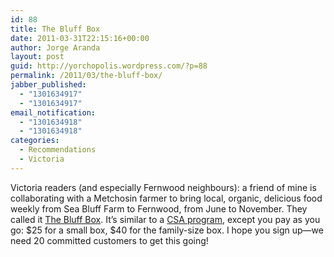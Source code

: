 ```yaml
---
id: 88
title: The Bluff Box
date: 2011-03-31T22:15:16+00:00
author: Jorge Aranda
layout: post
guid: http://yorchopolis.wordpress.com/?p=88
permalink: /2011/03/the-bluff-box/
jabber_published:
  - "1301634917"
  - "1301634917"
email_notification:
  - "1301634918"
  - "1301634918"
categories:
  - Recommendations
  - Victoria
---
```

Victoria readers (and especially Fernwood neighbours): a friend of mine is collaborating with a Metchosin farmer to bring local, organic, delicious food weekly from Sea Bluff Farm to Fernwood, from June to November. They called it [The Bluff Box](http://www.bluffbox.blogspot.com/ "The Bluff Box's website"). It&#8217;s similar to a [CSA program](http://en.wikipedia.org/wiki/Community-supported_agriculture "Community-supported agriculture, on Wikipedia"), except you pay as you go: $25 for a small box, $40 for the family-size box. I hope you sign up&#8212;we need 20 committed customers to get this going!